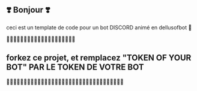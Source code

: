 ❣️ Bonjour ❣️
------------

ceci est un template de code pour un bot DISCORD animé en dellusofbot 💙

💙💗💙💙💗💙💗💙💗💝💗💙💗💝💗💗💝💗💝💗

forkez ce projet,
et remplacez "TOKEN OF YOUR BOT"
PAR LE TOKEN DE VOTRE BOT
--------

💓💗💓💗💓💗💓💗💓💓💗💓💗💓💗💓💗💓💓💗💓💗💓💓💓💓💓💓💗💓💓💓💓💓